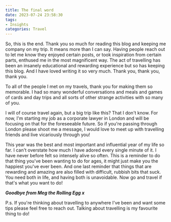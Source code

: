 ```yaml
---
title: The final word
date: 2023-07-24 23:58:30
tags:
- Insights
categories: Travel
---
```

So, this is the end. Thank you so much for reading this blog and keeping me company on my trip. It means more than I can say. Having people reach out to let me know they enjoyed certain posts, or took inspiration from certain parts, enthused me in the most magnificent way. The act of travelling has been an insanely educational and rewarding experience but so has keeping this blog. And I have loved writing it so very much. Thank you, thank you, thank you.

To all of the people I met on my travels, thank you for making them so memorable. I had so many wonderful conversations and meals and games of cards and day trips and all sorts of other strange activities with so many of you.

I will of course travel again, but a big trip like this? That I don't know. For now, I'm starting my job as a corporate lawyer in London and will be focusing on that for the foreseeable future. So if you're passing through London please shoot me a message, I would love to meet up with travelling friends and live vicariously through you!

This year was the best and most important and influential year of my life so far. I can't overstate how much I have adored every single minute of it. I have never before felt so intensely alive so often. This is a reminder to do that thing you've been wanting to do for ages, it might just make you the happiest you've ever been. And one last reminder that things that are rewarding and amazing are also filled with difficult, rubbish bits that suck. You need both in life, and having both is unavoidable. Now go and travel if that's what you want to do!

***Goodbye from Meg the Rolling Egg x***

P.s. If you're thinking about travelling to anywhere I've been and want some tips please feel free to reach out. Talking about travelling is my favourite thing to do!